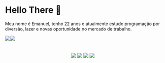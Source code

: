 # Hello There :black_heart:
Meu nome é Emanuel, tenho 22 anos e atualmente estudo programação por diversão, lazer e novas oportunidade no mercado de trabalho.

<div>
  <div style="display: flex; width=80px; height:auto">
    <img src="https://github-readme-stats.vercel.app/api/top-langs/?username=devSantos16&layout=compact&show_icons=true&title_color=ffffff&icon_color=34abeb&  text_color=daf7dc&bg_color=151515" style="vertical-align: top;" />
    <img src="https://github-readme-stats.vercel.app/api?username=devSantos16&show_icons=true&title_color=ffffff&icon_color=34abeb&text_color=daf7dc&bg_color=151515"/>
  </div>
</div>
<div align="center" style = "margin-top: 40px;"> 
  <a href="https://www.instagram.com/manuh_santos218/" target="_blank"><img src="https://img.shields.io/badge/-Instagram-%23E4405F?style=for-the-badge&logo=instagram&logoColor=white" target="_blank"></a>
 	<a href="https://www.twitch.tv/hunkzin_tv" target="_blank"><img src="https://img.shields.io/badge/Twitch-9146FF?style=for-the-badge&logo=twitch&logoColor=white" target="_blank"></a>
  <a href = "mailto:devsantos1999@gmail.com"><img src="https://img.shields.io/badge/-Gmail-%23333?style=for-the-badge&logo=gmail&logoColor=white" target="_blank"></a>
  <a href="https://www.linkedin.com/in/emanuel-dos-santos-paz-57a036160/" target="_blank"><img src="https://img.shields.io/badge/-LinkedIn-%230077B5?style=for-the-badge&logo=linkedin&logoColor=white" target="_blank"></a> 
 
  
 
</div>

<!--
**devSantos16/devSantos16** is a ✨ _special_ ✨ repository because its `README.md` (this file) appears on your GitHub profile.

Here are some ideas to get you started:

- 🔭 I’m currently working on ...
- 🌱 I’m currently learning ...
- 👯 I’m looking to collaborate on ...
- 🤔 I’m looking for help with ...
- 💬 Ask me about ...
- 📫 How to reach me: ...
- 😄 Pronouns: ...
- ⚡ Fun fact: ...
-->

